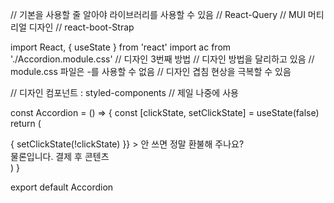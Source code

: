 // 기본을 사용할 줄 알아야 라이브러리를 사용할 수 있음
// React-Query
// MUI 머티리얼 디자인
// react-boot-Strap

import React, { useState } from 'react'
import ac from './Accordion.module.css'
// 디자인 3번째 방법
// 디자인 방법을 달리하고 있음
// module.css 파일은 -를 사용할 수 없음
// 디자인 겹침 현상을 극복할 수 있음

// 디자인 컴포넌트 : styled-components
// 제일 나중에 사용

const Accordion = () => {
const [clickState, setClickState] = useState(false)
return (
<div className={ac.acContainer}>
<div className={ac.acContent}>
<div
className={ac.acTitle}
onClick={() => {
setClickState(!clickState)
}} >
안 쓰면 정말 환불해 주나요?
</div>
<div className={clickState ? ac.acBodyHeight : ac.acBody}>
물론입니다. 결제 후 콘텐츠
</div>
</div>
</div>
)
}

export default Accordion
